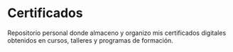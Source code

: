 # Certificados
Repositorio personal donde almaceno y organizo mis certificados digitales obtenidos en cursos, talleres y programas de formación.
